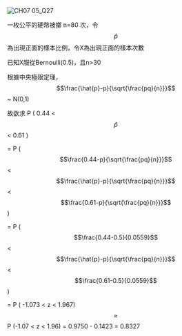 ![CH07 05_Q27](https://github.com/user-attachments/assets/b00068b9-5719-4d9a-a9f6-c0631a61eaed)

一枚公平的硬幣被擲 n=80 次，令 $$\hat{p}$$ 為出現正面的樣本比例，令X為出現正面的樣本次數

已知X服從Bernoulli(0.5)，且n>30

根據中央極限定理， $$\frac{\hat{p}-p}{\sqrt{\frac{pq}{n}}}$$ ~ N(0,1)

故欲求 P ( 0.44 < $$\hat{p}$$ < 0.61 ) 

= P ( $$\frac{0.44-p}{\sqrt{\frac{pq}{n}}}$$ < $$\frac{\hat{p}-p}{\sqrt{\frac{pq}{n}}}$$ < $$\frac{0.61-p}{\sqrt{\frac{pq}{n}}}$$)

= P ( $$\frac{0.44-0.5}{0.0559}$$ < $$\frac{\hat{p}-p}{\sqrt{\frac{pq}{n}}}$$ < $$\frac{0.61-0.5}{0.0559}$$)

= P ( -1.073 < z < 1.967) $$\approx$$ P (-1.07 < z < 1.96) = 0.9750 - 0.1423 = 0.8327
